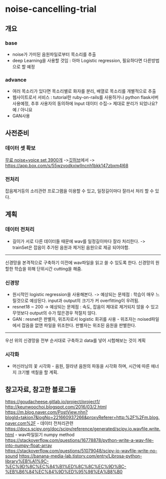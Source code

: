 # noise-cancelling-trial

## 개요
  ### base
  
  - noise가 가미된 음원파일로부터 목소리를 추출
  - deep Learning을 사용할 것임 : 아마 Logistic regression, 필요하다면 다른방법으로 할 예정
  
  
  ### advance
  
  - 여러 목소리가 있다면 목소리별로 화자를 분리, 배열로 목소리를 개별적으로 추출
  - 웹사이트로서 서비스 : tutorial한 ruby-on-rails를 사용하거나 python flask서버 사용예정, 추후 사용자의 동의하에 Input 데이터 수집-> 제대로 분리가 되었나요? 예 / 아니요
  - GAN사용
  
## 사전준비
  ### 데이터 셋 확보
  [무료 noise+voice set 3900개](https://iqtlabs.github.io/voices/) ->[깃허브](https://github.com/Lab41/VOiCES-subset)에서 -> https://app.box.com/s/55wzvodkxiwllncnh1bkk147zbxm4l68
  
  ### 전처리
  잡음제거등의 소리관련 프로그램을 이용할 수 있고, 일정길이마다 잘라서 처리 할 수 있다.

## 계획
  ### 데이터 전처리
  - 길이가 서로 다른 데이터들 때문에 wav를 일정길이마다 잘라 처리한다. -> trainSet은 잡음이 추가된 음원과 제거된 음원으로 제공 되어야함.
  
  ----
  신경망을 본격적으로 구축하기 이전에 wav파일을 읽고 쓸 수 있도록 한다. 신경망의 원할한 학습을 위해 단위시간 cutting을 해줌.
  
  ### 신경망
  - 원시적인 logistic regression을 사용해본다. -> 예상되는 문제점 : 학습이 매우 느릴것으로 예상된다. input과 output의 크기가 커 overfitting이 우려됨.
  - resnet18 ~ 200 -> 예상되는 문제점 : 속도, 잡음이 제대로 제거되지 않을 수 있고 무엇보다 output의 수가 많은경우 적절치 않다.
  - GAN : resnet은 판별자, 위조자로서 logistic 회귀를 사용 - 위조자는 noised파일에서 잡음을 없앤 파일을 위조한다. 판별자는 위조된 음원을 판별한다.
  
  ----
  우선 위의 신경망을 전부 순서대로 구축하고 data를 넣어 시험해보는 것이 계획
  
  ### 시각화
  - 머신러닝의 꽃 시각화 - 음원, 잘라낸 음원의 파동을 시각화 하며, 시간에 따른 에너지 크기별 색칠을 할 계획. 
  
## 참고자료, 참고한 블로그들
https://goudacheese.gitlab.io/project/project1/
http://keunwoochoi.blogspot.com/2016/03/2.html
https://m.blog.naver.com/PostView.nhn?blogId=takion7&logNo=221660937266&proxyReferer=http:%2F%2Fm.blog.naver.com%2F - 데이터 전처리관련
https://docs.scipy.org/doc/scipy/reference/generated/scipy.io.wavfile.write.html - wav파일읽기 numpy method
https://stackoverflow.com/questions/16778878/python-write-a-wav-file-into-numpy-float-array
https://stackoverflow.com/questions/51079048/scipy-io-wavfile-write-no-sound
https://banana-media-lab.tistory.com/entry/Librosa-python-library%EB%A1%9C-%EC%9D%8C%EC%84%B1%ED%8C%8C%EC%9D%BC-%EB%B6%84%EC%84%9D%ED%95%98%EA%B8%B0